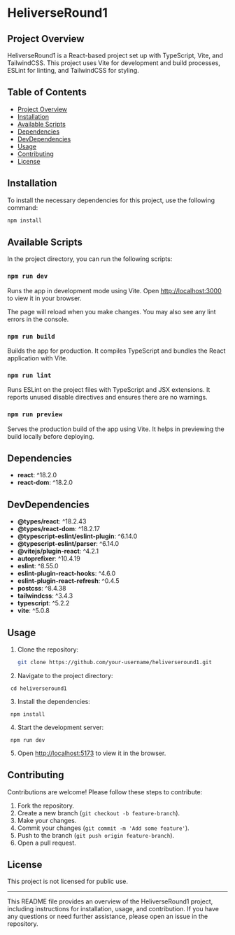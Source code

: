 # HeliverseRound1

## Project Overview

HeliverseRound1 is a React-based project set up with TypeScript, Vite, and TailwindCSS. This project uses Vite for development and build processes, ESLint for linting, and TailwindCSS for styling.

## Table of Contents

- [Project Overview](#project-overview)
- [Installation](#installation)
- [Available Scripts](#available-scripts)
- [Dependencies](#dependencies)
- [DevDependencies](#devdependencies)
- [Usage](#usage)
- [Contributing](#contributing)
- [License](#license)

## Installation

To install the necessary dependencies for this project, use the following command:

```sh
npm install
```

## Available Scripts

In the project directory, you can run the following scripts:

### `npm run dev`

Runs the app in development mode using Vite. Open [http://localhost:3000](http://localhost:3000) to view it in your browser.

The page will reload when you make changes. You may also see any lint errors in the console.

### `npm run build`

Builds the app for production. It compiles TypeScript and bundles the React application with Vite.

### `npm run lint`

Runs ESLint on the project files with TypeScript and JSX extensions. It reports unused disable directives and ensures there are no warnings.

### `npm run preview`

Serves the production build of the app using Vite. It helps in previewing the build locally before deploying.

## Dependencies

- **react**: ^18.2.0
- **react-dom**: ^18.2.0

## DevDependencies

- **@types/react**: ^18.2.43
- **@types/react-dom**: ^18.2.17
- **@typescript-eslint/eslint-plugin**: ^6.14.0
- **@typescript-eslint/parser**: ^6.14.0
- **@vitejs/plugin-react**: ^4.2.1
- **autoprefixer**: ^10.4.19
- **eslint**: ^8.55.0
- **eslint-plugin-react-hooks**: ^4.6.0
- **eslint-plugin-react-refresh**: ^0.4.5
- **postcss**: ^8.4.38
- **tailwindcss**: ^3.4.3
- **typescript**: ^5.2.2
- **vite**: ^5.0.8

## Usage

1. Clone the repository:

   ```sh
   git clone https://github.com/your-username/heliverseround1.git
   ```
2. Navigate to the project directory:
  ```
   cd heliverseround1
   ```

3. Install the dependencies:
  ```
   npm install
  ```
4. Start the development server:
  ```
   npm run dev
  ```
5. Open [http://localhost:5173](http://localhost:5173) to view it in the browser.

## Contributing

Contributions are welcome! Please follow these steps to contribute:

1. Fork the repository.
2. Create a new branch (`git checkout -b feature-branch`).
3. Make your changes.
4. Commit your changes (`git commit -m 'Add some feature'`).
5. Push to the branch (`git push origin feature-branch`).
6. Open a pull request.

## License

This project is not licensed for public use.

---

This README file provides an overview of the HeliverseRound1 project, including instructions for installation, usage, and contribution. If you have any questions or need further assistance, please open an issue in the repository.

